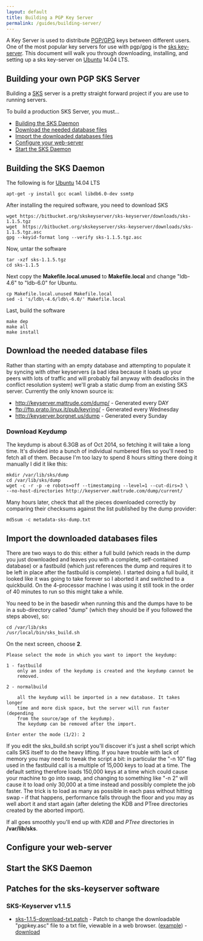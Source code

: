 ```yaml
---
layout: default
title: Building a PGP Key Server
permalink: /guides/building-server/
---
```


A Key Server is used to distribute [PGP/GPG](http://en.wikipedia.org/wiki/Pretty_Good_Privacy) keys between different users.  One of the most popular key servers for use with pgp/gpg is the [sks key-server](https://bitbucket.org/skskeyserver/sks-keyserver). This document will walk you through downloading, installing, and setting up a sks key-server on [Ubuntu](http://www.ubuntu.com/) 14.04 LTS.

## Building your own PGP SKS Server
Building a [SKS](https://bitbucket.org/skskeyserver/sks-keyserver) server is a pretty straight forward project if you are use to running servers.

To build a production SKS Server, you must...

* [Building the SKS Daemon](#building-the-sks-daemon)
* [Download the needed database files](#download-the-needed-database-files)
* [Import the downloaded databases files](#import-the-downloaded-databases-files)
* [Configure your web-server](#configure-your-web-server)
* [Start the SKS Daemon](#start-the-sks-daemon)

## Building the SKS Daemon
The following is for [Ubuntu](http://www.ubuntu.com/) 14.04 LTS

    apt-get -y install gcc ocaml libdb6.0-dev ssmtp

After installing the required software, you need to download SKS

    wget https://bitbucket.org/skskeyserver/sks-keyserver/downloads/sks-1.1.5.tgz
    wget  https://bitbucket.org/skskeyserver/sks-keyserver/downloads/sks-1.1.5.tgz.asc
    gpg --keyid-format long --verify sks-1.1.5.tgz.asc

Now, untar the software

    tar -xzf sks-1.1.5.tgz
    cd sks-1.1.5

Next copy the **Makefile.local.unused** to **Makefile.local** and change "ldb-4.6" to "ldb-6.0" for Ubuntu.

    cp Makefile.local.unused Makefile.local
    sed -i 's/ldb\-4.6/ldb\-6.0/' Makefile.local

Last, build the software

    make dep
    make all
    make install

## Download the needed database files
Rather than starting with an empty database and attempting to populate it by syncing with
other keyservers (a bad idea because it loads up your peers with lots of traffic and will probably
fail anyway with deadlocks in the conflict resolution system) we&#39;ll grab a static dump from an
existing SKS server. Currently the only known source is:

* <a href="http://keyserver.mattrude.com/dump/">http://keyserver.mattrude.com/dump/</a> - Generated every DAY
* <a href="ftp://ftp.prato.linux.it/pub/keyring/">ftp://ftp.prato.linux.it/pub/keyring/</a> - Generated every Wednesday
* <a href="http://keyserver.borgnet.us/dump">http://keyserver.borgnet.us/dump</a> - Generated every Sunday

### Download Keydump
The keydump is about 6.3GB as of Oct 2014, so fetching it will take a long time. It&#39;s
divided into a bunch of individual numbered files so you&#39;ll need to fetch all of them. Because
I&#39;m too lazy to spend 8 hours sitting there doing it manually I did it like this:

    mkdir /var/lib/sks/dump
    cd /var/lib/sks/dump
    wget -c -r -p -e robots=off --timestamping --level=1 --cut-dirs=3 \
    --no-host-directories http://keyserver.mattrude.com/dump/current/

Many hours later, check that all the pieces downloaded correctly by comparing their checksums
against the list published by the dump provider:

    md5sum -c metadata-sks-dump.txt

## Import the downloaded databases files
There are two ways to do this: either a full build (which reads in the dump you just downloaded
and leaves you with a complete, self-contained database) or a fastbuild (which just references
the dump and requires it to be left in place after the fastbuild is complete). I started doing
a full build, it looked like it was going to take forever so I aborted it and switched to a
quickbuild. On the 4-processor machine I was using it still took in the order of 40 minutes to
run so this might take a while.

You need to be in the basedir when running this and the dumps have to be in a sub-directory
called "dump" (which they should be if you followed the steps above), so:

    cd /var/lib/sks
    /usr/local/bin/sks_build.sh

On the next screen, choose **2**.

    Please select the mode in which you want to import the keydump:

    1 - fastbuild
        only an index of the keydump is created and the keydump cannot be
        removed.

    2 - normalbuild

        all the keydump will be imported in a new database. It takes longer
        time and more disk space, but the server will run faster (depending
        from the source/age of the keydump).
        The keydump can be removed after the import.

    Enter enter the mode (1/2): 2

If you edit the sks_build.sh script you'll discover it's just a shell script which calls SKS
itself to do the heavy lifting. If you have trouble with lack of memory you may need to tweak the
script a bit: in particular the "-n 10" flag used in the fastbuild call is a multiple of 15,000
keys to load at a time. The default setting therefore loads 150,000 keys at a time which could
cause your machine to go into swap, and changing to something like "-n 2" will cause it to load
only 30,000 at a time instead and possibly complete the job faster. The trick is to load as
many as possible in each pass without hitting swap - if that happens, performance falls through
the floor and you may as well abort it and start again (after deleting the KDB and PTree
directories created by the aborted import).

If all goes smoothly you&#39;ll end up with *KDB* and *PTree* directories in **/var/lib/sks**.

## Configure your web-server

## Start the SKS Daemon

## Patches for the sks-keyserver software

### SKS-Keyserver v1.1.5

* [sks-1.1.5-download-txt.patch](https://gist.github.com/mattrude/709b2726ceb9d2d3386b) - Patch to change the downloadable "pgpkey.asc" file to a txt file, viewable in a web browser. ([example](http://keyserver.mattrude.com/pks/lookup?search=0x27143affdd23bf73&options=mr&op=get)) - [download](https://gist.githubusercontent.com/mattrude/709b2726ceb9d2d3386b/raw/sks-1.1.5-download-txt.patch)
